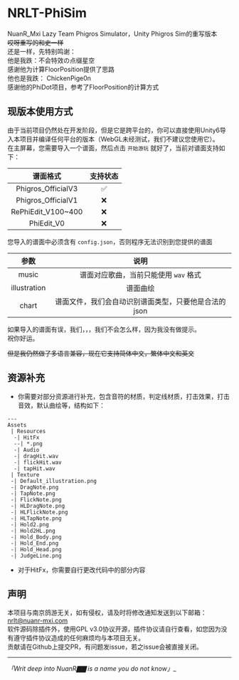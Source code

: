 # NRLT-PhiSim
NuanR_Mxi Lazy Team Phigros Simulator，Unity Phigros Sim的重写版本  
~~哎呀重写的和史一样~~  
还是一样，先特别鸣谢：  
他是我跌：不会特效の点缀星空  
感谢他为计算FloorPosition提供了思路  
他也是我跌： ChickenPige0n   
感谢他的PhiDot项目，参考了FloorPosition的计算方式   
## 现版本使用方式  
由于当前项目仍然处在开发阶段，但是它是跨平台的，你可以直接使用Unity6导入本项目并编译任何平台的版本（WebGL未经测试，我们不建议您使用它）。  
在主屏幕，您需要导入一个谱面，然后点击 `开始游玩` 就好了，当前对谱面支持如下：

|        谱面格式         | 支持状态 |
|:-------------------:|:----:|
| Phigros_OfficialV3  |  ✅   |
| Phigros_OfficialV1  |  ❌   |
| RePhiEdit_V100~400  |  ❌   |
|     PhiEdit_V0      |  ❌   |

您导入的谱面中必须含有 `config.json`，否则程序无法识别到您提供的谱面  

|      参数      |              说明              |
|:------------:|:----------------------------:|
|    music     |    谱面对应歌曲，当前只能使用 `wav` 格式    |
| illustration |             谱面曲绘             |
|    chart     | 谱面文件，我们会自动识别谱面类型，只要他是合法的json |

如果导入的谱面有误，我们，，，我们不会怎么样，因为我没有做提示。  
祝你好运。

~~但是我仍然做了多语言兼容，现在它支持简体中文，繁体中文和英文~~

## 资源补充
- 你需要对部分资源进行补充，包含音符的材质，判定线材质，打击效果，打击音效，默认曲绘等，结构如下：
```
---
Assets
 | Resources
  -| HitFx
  --| *.png
  -| Audio
  -| dragHit.wav
  -| flickHit.wav
  -| tapHit.wav
 | Texture
 -| Default_illustration.png
 -| DragNote.png
 -| TapNote.png
 -| FlickNote.png
 -| HLDragNote.png
 -| HLFlickNote.png
 -| HLTapNote.png
 -| Hold2.png
 -| Hold2HL.png
 -| Hold_Body.png
 -| Hold_End.png
 -| Hold_Head.png
 -| JudgeLine.png
```
- 对于HitFx，你需要自行更改代码中的部分内容

## 声明
本项目与南京鸽游无关，如有侵权，请及时将修改通知发送到以下邮箱：  
nrlt@nuanr-mxi.com  
软件源码除插件外，使用GPL v3.0协议开源，插件协议请自行查看，如您因为没有遵守插件协议造成的任何麻烦均与本项目无关。  
贡献请在Github上提交PR，有问题发issue，若之issue会被直接关闭。


---
__「Writ deep into NuanR_▇▇ is a name you do not know」__
